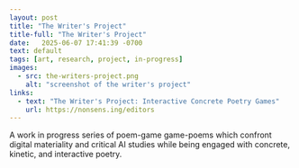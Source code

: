 ```yaml
---
layout: post
title: "The Writer's Project"
title-full: "The Writer's Project"
date:   2025-06-07 17:41:39 -0700
text: default
tags: [art, research, project, in-progress]
images: 
  - src: the-writers-project.png
    alt: "screenshot of the writer's project"
links:
  - text: "The Writer's Project: Interactive Concrete Poetry Games"
    url: https://nonsens.ing/editors
---
```


A work in progress series of poem-game game-poems which confront digital materiality and critical AI studies while being engaged with concrete, kinetic, and interactive poetry.
